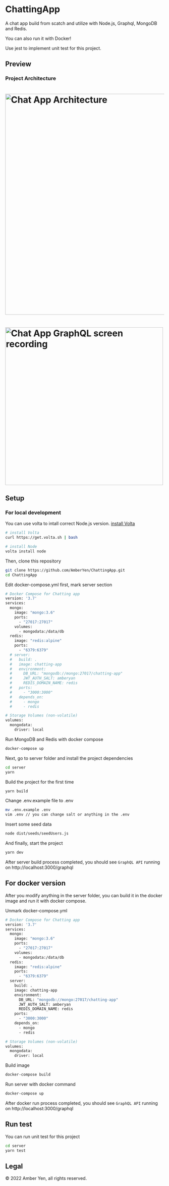 # ChattingApp
A chat app build from scatch and utilize with Node.js, Graphql, MongoDB and Redis.

You can also run it with Docker! 

Use jest to implement unit test for this project.

## Preview

### Project Architecture
# <p><img width="700px" src="https://imgur.com/o69GHxY.png?1" alt="Chat App Architecture"></a></p>

# <p><img width="500px" src="http://g.recordit.co/D7SkOEouhn.gif" alt="Chat App GraphQL screen recording"></a></p>


## Setup

### For local development
You can use volta to intall correct Node.js version. [install Volta](http://volta.sh)

```sh
# install Volta
curl https://get.volta.sh | bash

# install Node
volta install node
```

Then, clone this repository
```sh
git clone https://github.com/AmberYen/ChattingApp.git
cd ChattingApp

```

Edit docker-compose.yml first, mark server section
```sh
# Docker Compose for Chatting app
version: '3.7'
services:
  mongo:
    image: "mongo:3.6"
    ports:
      - "27017:27017"
    volumes:
      - mongodata:/data/db
  redis:
    image: "redis:alpine"
    ports:
      - "6379:6379"
  # server:
  #   build: .
  #   image: chatting-app
  #   environment:
  #     DB_URL: "mongodb://mongo:27017/chatting-app"
  #     JWT_AUTH_SALT: amberyan
  #     REDIS_DOMAIN_NAME: redis      
  #   ports:
  #     - "3000:3000"
  #   depends_on:
  #     - mongo
  #     - redis

# Storage Volumes (non-volatile)
volumes:
  mongodata:
    driver: local
```
Run MongoDB and Redis with docker compose
```sh
docker-compose up
```

Next, go to server folder and install the project dependencies
```sh
cd server
yarn
```

Build the project for the first time

```sh
yarn build
```

Change .env.example file to .env
```sh
mv .env.example .env
vim .env // you can change salt or anything in the .env
```

Insert some seed data
```sh
node dist/seeds/seedUsers.js
```

And finally, start the project

```sh
yarn dev
```

After server build process completed, you should see `GraphQL API` running on http://localhost:3000/graphql

## For docker version
After you modify anything in the server folder, you can build it in the docker image and run it with docker compose.

Unmark docker-compose.yml
```sh
# Docker Compose for Chatting app
version: '3.7'
services:
  mongo:
    image: "mongo:3.6"
    ports:
      - "27017:27017"
    volumes:
      - mongodata:/data/db
  redis:
    image: "redis:alpine"
    ports:
      - "6379:6379"
  server:
    build: .
    image: chatting-app
    environment:
      DB_URL: "mongodb://mongo:27017/chatting-app"
      JWT_AUTH_SALT: amberyan
      REDIS_DOMAIN_NAME: redis      
    ports:
      - "3000:3000"
    depends_on:
      - mongo
      - redis

# Storage Volumes (non-volatile)
volumes:
  mongodata:
    driver: local
```

Build image
```sh
docker-compose build
```

Run server with docker command
```sh
docker-compose up
```

After docker run process completed, you should see `GraphQL API` running on http://localhost:3000/graphql

## Run test
You can run unit test for this project
```sh
cd server
yarn test
```

## Legal

&copy; 2022 Amber Yen, all rights reserved.
